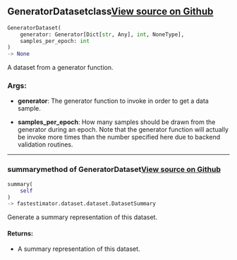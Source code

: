 ## GeneratorDataset<span class="tag">class</span><a class="sourcelink" href=https://github.com/fastestimator/fastestimator/blob/r1.0/fastestimator/dataset/generator_dataset.py/#L23-L79>View source on Github</a>
```python
GeneratorDataset(
	generator: Generator[Dict[str, Any], int, NoneType],
	samples_per_epoch: int
)
-> None
```
A dataset from a generator function.


<h3>Args:</h3>


* **generator**: The generator function to invoke in order to get a data sample.

* **samples_per_epoch**: How many samples should be drawn from the generator during an epoch. Note that the generator function will actually be invoke more times than the number specified here due to backend validation routines.

---

### summary<span class="tag">method of GeneratorDataset</span><a class="sourcelink" href=https://github.com/fastestimator/fastestimator/blob/r1.0/fastestimator/dataset/generator_dataset.py/#L66-L79>View source on Github</a>
```python
summary(
	self
)
-> fastestimator.dataset.dataset.DatasetSummary
```
Generate a summary representation of this dataset.

<h4>Returns:</h4>

<ul class="return-block"><li>    A summary representation of this dataset.</li></ul>


